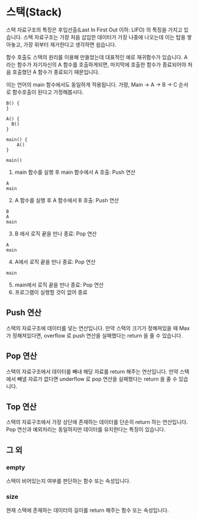 # 스택(Stack)
스택 자료구조의 특징은 후입선출(Last In First Out 이하: LIFO) 의 특징을 가지고 있습니다.  스택 자료구조는 가장 처음 삽입한 데이터가 가장 나중에 나오는데 이는 탑을 쌓아놓고, 가장 위부터 제거한다고 생각하면 쉽습니다.

함수 호출도 스택의 원리를 이용해 만들었는데 대표적인 예로 재귀함수가 있습니다. A 라는 함수가 자기자신의 A 함수를 호출하게되면, 마지막에 호출한 함수가 종료되어야 처음 호출했던 A 함수가 종료되기 때문입니다.

이는 언어의 main 함수에서도 동일하게 적용됩니다. 가령, Main → A → B → C 순서로 함수호출이 된다고 가정해봅시다.
```
B() {
}

A() {
  B()
}

main() {
	A()
}

main()
```

1.  main 함수를 실행 후 main 함수에서 A 호출: Push 연산
```
A
main
```

2.  A 함수를 실행 후 A 함수에서 B 호출: Push 연산
```
B
A
main
```

3.  B 에서 로직 끝을 만나 종료: Pop 연산
```
A
main
```
4.  A에서 로직 끝을 만나 종료:  Pop 연산
```
main
```
5.  main에서 로직 끝을 만나 종료: Pop 연산
6.  프로그램이 실행할 것이 없어 종료


## Push 연산

스택의 자료구조에 데이터를 넣는 연산입니다. 만약 스택의 크기가 정해져있을 때  Max 가 정해져있다면, overflow 로 push 연산을 실패했다는 return 을 줄 수 있습니다.

## Pop 연산

스택의 자료구조에서 데이터를 빼내 해당 자료를 return 해주는 연산입니다. 만약 스택에서 빼낼 자료가 없다면 underflow 로 pop 연산을 실패했다는 return 을 줄 수 있습니다.

## Top 연산

스택의 자료구조에서 가장 상단에 존재하는 데이터를 단순히 return 하는 연산입니다. Pop 연산과 예외처리는 동일하지만 데이터를 유지한다는 특징이 있습니다.


## 그 외

### empty

스택이 비어있는지 여부를 판단하는 함수 또는 속성입니다.

### size

현재 스택에 존재하는 데이터의 길이를 return 해주는 함수 또는 속성입니다.